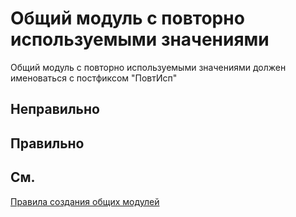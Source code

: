 # Общий модуль с повторно используемыми значениями

Общий модуль с повторно используемыми значениями должен именоваться с постфиксом "ПовтИсп"


## Неправильно

## Правильно

## См.

[Правила создания общих модулей](https://its.1c.ru/db/v8std#content:469:hdoc:2.2)